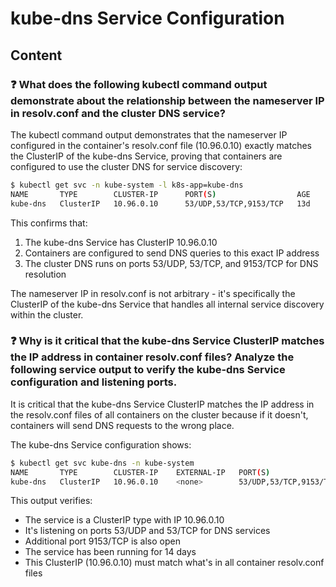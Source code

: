 # kube-dns Service Configuration

## Content

### ❓ What does the following kubectl command output demonstrate about the relationship between the nameserver IP in resolv.conf and the cluster DNS service?
The kubectl command output demonstrates that the nameserver IP configured in the container's resolv.conf file (10.96.0.10) exactly matches the ClusterIP of the kube-dns Service, proving that containers are configured to use the cluster DNS for service discovery:

```bash
$ kubectl get svc -n kube-system -l k8s-app=kube-dns
NAME       TYPE        CLUSTER-IP      PORT(S)                  AGE
kube-dns   ClusterIP   10.96.0.10      53/UDP,53/TCP,9153/TCP   13d
```

This confirms that:
1. The kube-dns Service has ClusterIP 10.96.0.10
2. Containers are configured to send DNS queries to this exact IP address
3. The cluster DNS runs on ports 53/UDP, 53/TCP, and 9153/TCP for DNS resolution

The nameserver IP in resolv.conf is not arbitrary - it's specifically the ClusterIP of the kube-dns Service that handles all internal service discovery within the cluster.

### ❓ Why is it critical that the kube-dns Service ClusterIP matches the IP address in container resolv.conf files? Analyze the following service output to verify the kube-dns Service configuration and listening ports.
It is critical that the kube-dns Service ClusterIP matches the IP address in the resolv.conf files of all containers on the cluster because if it doesn't, containers will send DNS requests to the wrong place.

The kube-dns Service configuration shows:

```bash
$ kubectl get svc kube-dns -n kube-system
NAME       TYPE        CLUSTER-IP    EXTERNAL-IP   PORT(S)                  AGE
kube-dns   ClusterIP   10.96.0.10    <none>        53/UDP,53/TCP,9153/TCP   14d
```

This output verifies:
- The service is a ClusterIP type with IP 10.96.0.10
- It's listening on ports 53/UDP and 53/TCP for DNS services
- Additional port 9153/TCP is also open
- The service has been running for 14 days
- This ClusterIP (10.96.0.10) must match what's in all container resolv.conf files

